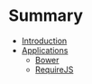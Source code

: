 # Summary

* [Introduction](README.md)
* [ Applications](applications/readme.md)
   * [Bower](bower/readme.md)
   * [RequireJS](requirejs/readme.md)

